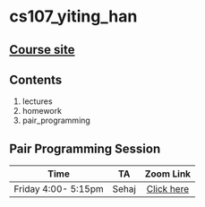 # cs107_yiting_han

## [Course site](https://harvard-iacs.github.io/2021-CS107/)

## Contents
1. lectures
2. homework
3. pair_programming

## Pair Programming Session 
| Time                | TA            | Zoom Link   |
| -----------------   |:-------------:| :---------: |
| Friday 4:00- 5:15pm | Sehaj         | [Click here](https://harvard.zoom.us/j/96869007293)|